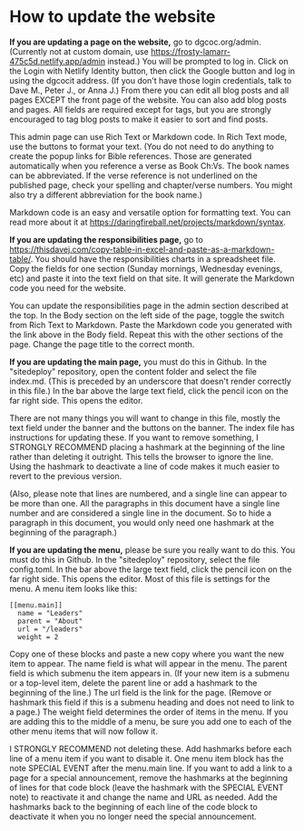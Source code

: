# How to update the website

**If you are updating a page on the website,** go to dgcoc.org/admin. (Currently not at custom domain, use https://frosty-lamarr-475c5d.netlify.app/admin instead.) You will be prompted to log in. Click on the Login with Netlify Identity button, then click the Google button and log in using the dgcocit address. (If you don't have those login credentials, talk to Dave M., Peter J., or Anna J.) From there you can edit all blog posts and all pages EXCEPT the front page of the website. You can also add blog posts and pages. All fields are required except for tags, but you are strongly encouraged to tag blog posts to make it easier to sort and find posts.

This admin page can use Rich Text or Markdown code. In Rich Text mode, use the buttons to format your text. (You do not need to do anything to create the popup links for Bible references. Those are generated automatically when you reference a verse as Book Ch:Vs. The book names can be abbreviated. If the verse reference is not underlined on the published page, check your spelling and chapter/verse numbers. You might also try a different abbreviation for the book name.)

Markdown code is an easy and versatile option for formatting text. You can read more about it at https://daringfireball.net/projects/markdown/syntax.

**If you are updating the responsibilities page,** go to https://thisdavej.com/copy-table-in-excel-and-paste-as-a-markdown-table/. You should have the responsibilities charts in a spreadsheet file. Copy the fields for one section (Sunday mornings, Wednesday evenings, etc) and paste it into the text field on that site. It will generate the Markdown code you need for the website.

You can update the responsibilities page in the admin section described at the top. In the Body section on the left side of the page, toggle the switch from Rich Text to Markdown. Paste the Markdown code you generated with the link above in the Body field. Repeat this with the other sections of the page. Change the page title to the correct month.

**If you are updating the main page,** you must do this in Github. In the "sitedeploy" repository, open the content folder and select the file index.md. (This is preceded by an underscore that doesn't render correctly in this file.) In the bar above the large text field, click the pencil icon on the far right side. This opens the editor.

There are not many things you will want to change in this file, mostly the text field under the banner and the buttons on the banner. The index file has instructions for updating these. If you want to remove something, I STRONGLY RECOMMEND placing a hashmark at the beginning of the line rather than deleting it outright. This tells the browser to ignore the line. Using the hashmark to deactivate a line of code makes it much easier to revert to the previous version.

(Also, please note that lines are numbered, and a single line can appear to be more than one. All the paragraphs in this document have a single line number and are considered a single line in the document. So to hide a paragraph in this document, you would only need one hashmark at the beginning of the paragraph.)

**If you are updating the menu,** please be sure you really want to do this. You must do this in Github. In the "sitedeploy" repository, select the file config.toml. In the bar above the large text field, click the pencil icon on the far right side. This opens the editor. Most of this file is settings for the menu. A menu item looks like this:

    [[menu.main]]
      name = "Leaders"
      parent = "About"
      url = "/leaders"
      weight = 2
    
Copy one of these blocks and paste a new copy where you want the new item to appear. The name field is what will appear in the menu. The parent field is which submenu the item appears in. (If your new item is a submenu or a top-level item, delete the parent line or add a hashmark to the beginning of the line.) The url field is the link for the page. (Remove or hashmark this field if this is a submenu heading and does not need to link to a page.) The weight field determines the order of items in the menu. If you are adding this to the middle of a menu, be sure you add one to each of the other menu items that will now follow it.
 
I STRONGLY RECOMMEND not deleting these. Add hashmarks before each line of a menu item if you want to disable it. One menu item block has the note SPECIAL EVENT after the menu.main line. If you want to add a link to a page for a special announcement, remove the hashmarks at the beginning of lines for that code block (leave the hashmark with the SPECIAL EVENT note) to reactivate it and change the name and URL as needed. Add the hashmarks back to the beginning of each line of the code block to deactivate it when you no longer need the special announcement.

